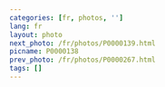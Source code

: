 ```yaml
---
categories: [fr, photos, '']
lang: fr
layout: photo
next_photo: /fr/photos/P0000139.html
picname: P0000138
prev_photo: /fr/photos/P0000267.html
tags: []
---
```

